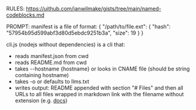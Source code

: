 RULES:
https://uithub.com/janwilmake/gists/tree/main/named-codeblocks.md

PROMPT:
manifest is a file of format: {
"/path/to/file.ext": {
"hash": "57954b95d599abf3d80d5ebdc9251b3a",
"size": 19
}
}

cli.js (nodejs without dependencies) is a cli that:

- reads manifest.json from cwd
- reads README.md from cwd
- takes --hostname {hostname} or looks in CNAME file (should be string containing hostname)
- takes -o or defaults to llms.txt
- writes output: README appended with section "# Files" and then all URLs to all files wrapped in markdown link with the filename without extension (e.g. [docs](https://mydomain.com/docs.md))

